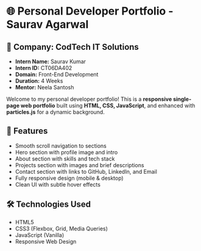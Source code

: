 # 🌐 Personal Developer Portfolio - Saurav Agarwal


## 🏢 Company: CodTech IT Solutions

- **Intern Name:** Saurav Kumar  
- **Intern ID:** CT06DA402  
- **Domain:** Front-End Development  
- **Duration:** 4 Weeks  
- **Mentor:** Neela Santosh


Welcome to my personal developer portfolio! This is a **responsive single-page web portfolio** built using **HTML, CSS, JavaScript**, and enhanced with **particles.js** for a dynamic background.

## 🚀 Features

- Smooth scroll navigation to sections
- Hero section with profile image and intro
- About section with skills and tech stack
- Projects section with images and brief descriptions
- Contact section with links to GitHub, LinkedIn, and Email
- Fully responsive design (mobile & desktop)
- Clean UI with subtle hover effects

## 🛠️ Technologies Used

- HTML5
- CSS3 (Flexbox, Grid, Media Queries)
- JavaScript (Vanilla)
- Responsive Web Design
